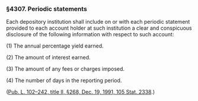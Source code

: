 ### §4307. Periodic statements ###

Each depository institution shall include on or with each periodic statement provided to each account holder at such institution a clear and conspicuous disclosure of the following information with respect to such account:

[]()

(1) The annual percentage yield earned.

[]()

(2) The amount of interest earned.

[]()

(3) The amount of any fees or charges imposed.

[]()

(4) The number of days in the reporting period.

([Pub. L. 102–242, title II, §268, Dec. 19, 1991, 105 Stat. 2338](/statviewer.htm?volume=105&page=2338).)